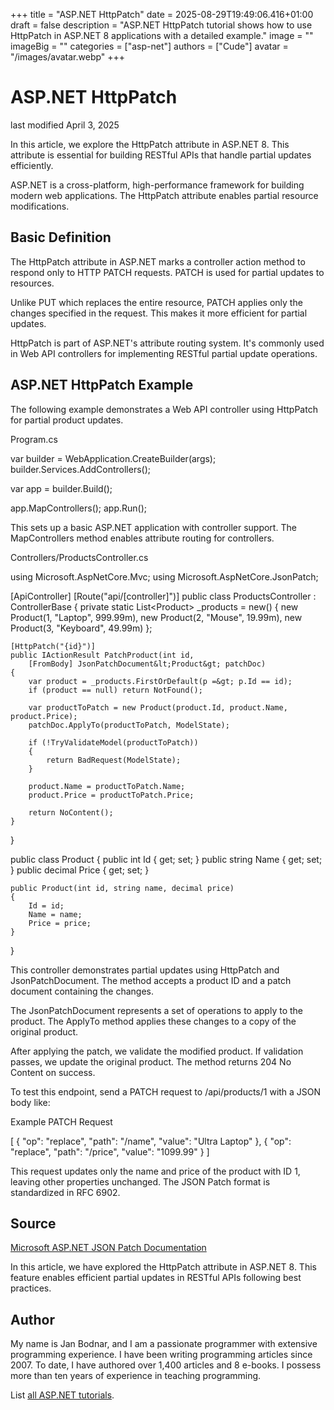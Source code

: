 +++
title = "ASP.NET HttpPatch"
date = 2025-08-29T19:49:06.416+01:00
draft = false
description = "ASP.NET HttpPatch tutorial shows how to use HttpPatch in ASP.NET 8 applications with a detailed example."
image = ""
imageBig = ""
categories = ["asp-net"]
authors = ["Cude"]
avatar = "/images/avatar.webp"
+++

# ASP.NET HttpPatch

last modified April 3, 2025

In this article, we explore the HttpPatch attribute in ASP.NET 8. This attribute
is essential for building RESTful APIs that handle partial updates efficiently.

ASP.NET is a cross-platform, high-performance framework for building modern web
applications. The HttpPatch attribute enables partial resource modifications.

## Basic Definition

The HttpPatch attribute in ASP.NET marks a controller action method to respond
only to HTTP PATCH requests. PATCH is used for partial updates to resources.

Unlike PUT which replaces the entire resource, PATCH applies only the changes
specified in the request. This makes it more efficient for partial updates.

HttpPatch is part of ASP.NET's attribute routing system. It's commonly used in
Web API controllers for implementing RESTful partial update operations.

## ASP.NET HttpPatch Example

The following example demonstrates a Web API controller using HttpPatch for
partial product updates.

Program.cs
  

var builder = WebApplication.CreateBuilder(args);
builder.Services.AddControllers();

var app = builder.Build();

app.MapControllers();
app.Run();

This sets up a basic ASP.NET application with controller support. The
MapControllers method enables attribute routing for controllers.

Controllers/ProductsController.cs
  

using Microsoft.AspNetCore.Mvc;
using Microsoft.AspNetCore.JsonPatch;

[ApiController]
[Route("api/[controller]")]
public class ProductsController : ControllerBase
{
    private static List&lt;Product&gt; _products = new()
    {
        new Product(1, "Laptop", 999.99m),
        new Product(2, "Mouse", 19.99m),
        new Product(3, "Keyboard", 49.99m)
    };

    [HttpPatch("{id}")]
    public IActionResult PatchProduct(int id, 
        [FromBody] JsonPatchDocument&lt;Product&gt; patchDoc)
    {
        var product = _products.FirstOrDefault(p =&gt; p.Id == id);
        if (product == null) return NotFound();

        var productToPatch = new Product(product.Id, product.Name, product.Price);
        patchDoc.ApplyTo(productToPatch, ModelState);

        if (!TryValidateModel(productToPatch))
        {
            return BadRequest(ModelState);
        }

        product.Name = productToPatch.Name;
        product.Price = productToPatch.Price;

        return NoContent();
    }
}

public class Product
{
    public int Id { get; set; }
    public string Name { get; set; }
    public decimal Price { get; set; }

    public Product(int id, string name, decimal price)
    {
        Id = id;
        Name = name;
        Price = price;
    }
}

This controller demonstrates partial updates using HttpPatch and JsonPatchDocument.
The method accepts a product ID and a patch document containing the changes.

The JsonPatchDocument represents a set of operations to apply to
the product. The ApplyTo method applies these changes to a copy of
the original product.

After applying the patch, we validate the modified product. If validation passes,
we update the original product. The method returns 204 No Content on success.

To test this endpoint, send a PATCH request to /api/products/1 with
a JSON body like:

Example PATCH Request
  

[
    { "op": "replace", "path": "/name", "value": "Ultra Laptop" },
    { "op": "replace", "path": "/price", "value": "1099.99" }
]

This request updates only the name and price of the product with ID 1, leaving
other properties unchanged. The JSON Patch format is standardized in RFC 6902.

## Source

[Microsoft ASP.NET JSON Patch Documentation](https://learn.microsoft.com/en-us/aspnet/core/web-api/jsonpatch?view=aspnetcore-8.0)

In this article, we have explored the HttpPatch attribute in ASP.NET 8. This
feature enables efficient partial updates in RESTful APIs following best practices.

## Author

My name is Jan Bodnar, and I am a passionate programmer with extensive
programming experience. I have been writing programming articles since 2007.
To date, I have authored over 1,400 articles and 8 e-books. I possess more
than ten years of experience in teaching programming.

List [all ASP.NET tutorials](/all/#asp-net).